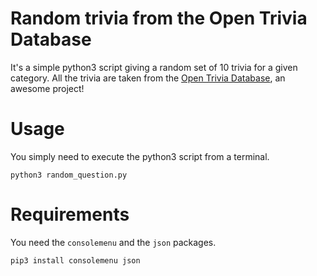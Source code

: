 # Random trivia from the Open Trivia Database

It's a simple python3 script giving a random set of 10 trivia for a given category. All the trivia are taken from the [Open Trivia Database](https://opentdb.com/), an awesome project!

# Usage

You simply need to execute the python3 script from a terminal.

```shell
python3 random_question.py
```

# Requirements

You need the `consolemenu` and the `json` packages.

```shell
pip3 install consolemenu json
```
